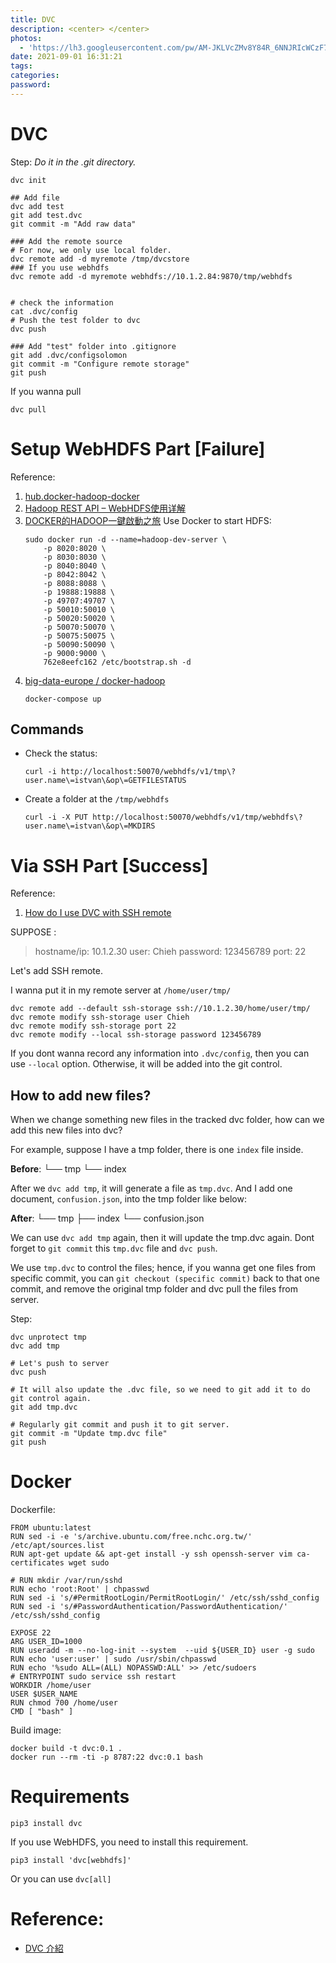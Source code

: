 ```yaml
---
title: DVC
description: <center> </center>
photos:
  - 'https://lh3.googleusercontent.com/pw/AM-JKLVcZMv8Y84R_6NNJRIcWCzF7z2YUEpvOoCQFj0DoTFvjX9IuybBYmxUdOO1GBIASjsTEAOCLOJQtPS10_-pTo-Pj29cawiP4yXgPawhWgENfavuwe9WajbOJdk82xkMox-8h-8u8J3WN4byuzb9pq3lQw=w2038-h1530-no?authuser=3'
date: 2021-09-01 16:31:21
tags:
categories:
password:
---
```


# DVC

Step:
*Do it in the .git directory.*
```
dvc init

## Add file
dvc add test
git add test.dvc
git commit -m "Add raw data"

### Add the remote source 
# For now, we only use local folder.
dvc remote add -d myremote /tmp/dvcstore
### If you use webhdfs 
dvc remote add -d myremote webhdfs://10.1.2.84:9870/tmp/webhdfs


# check the information
cat .dvc/config 
# Push the test folder to dvc 
dvc push 

### Add "test" folder into .gitignore
git add .dvc/configsolomon
git commit -m "Configure remote storage"
git push
```

If you wanna pull
```
dvc pull
```

# Setup WebHDFS Part [Failure]

Reference:
1. [hub.docker-hadoop-docker](https://hub.docker.com/r/sequenceiq/hadoop-docker/)
2. [Hadoop REST API – WebHDFS使用详解](https://blog.csdn.net/qq_45083975/article/details/106137674)
3. [DOCKER的HADOOP一鍵啟動之旅](http://paulfun.net/wordpress/?p=307)
    Use Docker to start HDFS: 
    ```
    sudo docker run -d --name=hadoop-dev-server \
        -p 8020:8020 \
        -p 8030:8030 \
        -p 8040:8040 \
        -p 8042:8042 \
        -p 8088:8088 \
        -p 19888:19888 \
        -p 49707:49707 \
        -p 50010:50010 \
        -p 50020:50020 \
        -p 50070:50070 \
        -p 50075:50075 \
        -p 50090:50090 \
        -p 9000:9000 \
        762e8eefc162 /etc/bootstrap.sh -d
    ```
4. [big-data-europe / docker-hadoop](https://github.com/big-data-europe/docker-hadoop)
    ```
    docker-compose up
    ```

## Commands

- Check the status:
    ```
    curl -i http://localhost:50070/webhdfs/v1/tmp\?user.name\=istvan\&op\=GETFILESTATUS
    ```

- Create a folder at the `/tmp/webhdfs`

    ```
    curl -i -X PUT http://localhost:50070/webhdfs/v1/tmp/webhdfs\?user.name\=istvan\&op\=MKDIRS
    ```

# Via SSH Part [Success]

Reference: 
1. [How do I use DVC with SSH remote](https://discuss.dvc.org/t/how-do-i-use-dvc-with-ssh-remote/279/2)

SUPPOSE : 
>hostname/ip: 10.1.2.30
user: Chieh
password: 123456789
port: 22

Let's add SSH remote.

I wanna put it in my remote server at `/home/user/tmp/` 
```
dvc remote add --default ssh-storage ssh://10.1.2.30/home/user/tmp/
dvc remote modify ssh-storage user Chieh
dvc remote modify ssh-storage port 22
dvc remote modify --local ssh-storage password 123456789
```

If you dont wanna record any information into `.dvc/config`, then you can use `--local` option.
Otherwise, it will be added into the git control.

## How to add new files?

When we change something new files in the tracked dvc folder, how can we add this new files into dvc?

For example, suppose I have a tmp folder, there is one `index` file inside. 

**Before**:
└── tmp
    └── index

After we `dvc add tmp`, it will generate a file as `tmp.dvc`.
And I add one document, `confusion.json`, into the tmp folder like below:

**After**:
└── tmp
    ├── index
    └── confusion.json

We can use `dvc add tmp` again, then it will update the tmp.dvc again. 
Dont forget to `git commit` this `tmp.dvc` file and `dvc push`.

We use `tmp.dvc` to control the files; hence, if you wanna get one files from specific commit, you can `git checkout (specific commit)` back to that one commit, and remove the original tmp folder and dvc pull the files from server.

Step:
```
dvc unprotect tmp
dvc add tmp

# Let's push to server
dvc push

# It will also update the .dvc file, so we need to git add it to do git control again.
git add tmp.dvc

# Regularly git commit and push it to git server.
git commit -m "Update tmp.dvc file"
git push
```

# Docker

Dockerfile:

```
FROM ubuntu:latest
RUN sed -i -e 's/archive.ubuntu.com/free.nchc.org.tw/' /etc/apt/sources.list
RUN apt-get update && apt-get install -y ssh openssh-server vim ca-certificates wget sudo

# RUN mkdir /var/run/sshd
RUN echo 'root:Root' | chpasswd
RUN sed -i 's/#PermitRootLogin/PermitRootLogin/' /etc/ssh/sshd_config
RUN sed -i 's/#PasswordAuthentication/PasswordAuthentication/' /etc/ssh/sshd_config
  
EXPOSE 22
ARG USER_ID=1000
RUN useradd -m --no-log-init --system  --uid ${USER_ID} user -g sudo
RUN echo 'user:user' | sudo /usr/sbin/chpasswd
RUN echo '%sudo ALL=(ALL) NOPASSWD:ALL' >> /etc/sudoers
# ENTRYPOINT sudo service ssh restart 
WORKDIR /home/user
USER $USER_NAME
RUN chmod 700 /home/user
CMD [ "bash" ]
```
Build image:
```
docker build -t dvc:0.1 .
docker run --rm -ti -p 8787:22 dvc:0.1 bash
```

# Requirements
```
pip3 install dvc 
```
If you use WebHDFS, you need to install this requirement.
```
pip3 install 'dvc[webhdfs]'
```
Or you can use `dvc[all]`




# Reference: 
- [DVC 介紹](https://www.dazhuanlan.com/wdgann/topics/1008692)